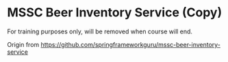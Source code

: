 # MSSC Beer Inventory Service (Copy)

For training purposes only, will be removed when course will end.

Origin from https://github.com/springframeworkguru/mssc-beer-inventory-service

